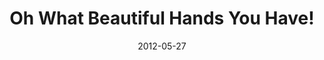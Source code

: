 ---
title: "Oh What Beautiful Hands You Have!"
speaker: "Jimmy Kuo"
date: "2012-05-27"
sermonUrl: "//35.190.93.184/sermons/20120527_sunday_jimmy_kuo_oh_what_beautiful_hands_you_have!.mp3"
---
